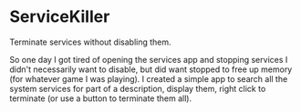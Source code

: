 # ServiceKiller
Terminate services without disabling them.

So one day I got tired of opening the services app and stopping services I didn't necessarily want to disable, but did want stopped to free up memory (for whatever game I was playing). I created a simple app to search all the system services for part of a description, display them, right click to terminate (or use a button to terminate them all).
